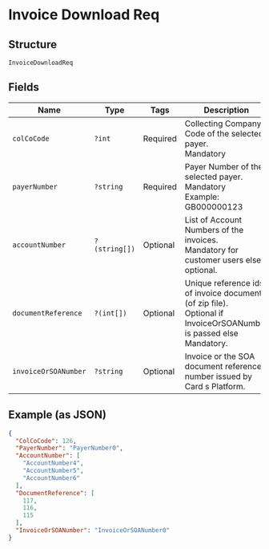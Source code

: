 
# Invoice Download Req

## Structure

`InvoiceDownloadReq`

## Fields

| Name | Type | Tags | Description | Getter | Setter |
|  --- | --- | --- | --- | --- | --- |
| `colCoCode` | `?int` | Required | Collecting Company Code of the selected payer.<br>Mandatory | getColCoCode(): ?int | setColCoCode(?int colCoCode): void |
| `payerNumber` | `?string` | Required | Payer Number of the selected payer.<br>Mandatory<br>Example: GB000000123 | getPayerNumber(): ?string | setPayerNumber(?string payerNumber): void |
| `accountNumber` | `?(string[])` | Optional | List of Account Numbers of the invoices.<br>Mandatory for customer users else optional. | getAccountNumber(): ?array | setAccountNumber(?array accountNumber): void |
| `documentReference` | `?(int[])` | Optional | Unique reference ids of invoice document (of zip file).<br>Optional if InvoiceOrSOANumber is passed else Mandatory. | getDocumentReference(): ?array | setDocumentReference(?array documentReference): void |
| `invoiceOrSOANumber` | `?string` | Optional | Invoice or the SOA document reference number issued by Card s Platform. | getInvoiceOrSOANumber(): ?string | setInvoiceOrSOANumber(?string invoiceOrSOANumber): void |

## Example (as JSON)

```json
{
  "ColCoCode": 126,
  "PayerNumber": "PayerNumber0",
  "AccountNumber": [
    "AccountNumber4",
    "AccountNumber5",
    "AccountNumber6"
  ],
  "DocumentReference": [
    117,
    116,
    115
  ],
  "InvoiceOrSOANumber": "InvoiceOrSOANumber0"
}
```

